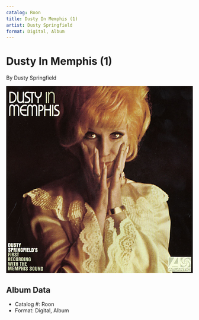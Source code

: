 ```yaml
---
catalog: Roon
title: Dusty In Memphis (1)
artist: Dusty Springfield
format: Digital, Album
---
```


# Dusty In Memphis (1)

By Dusty Springfield

![](../../assets/albumcovers/Dusty_Springfield-Dusty_In_Memphis_1.png)

## Album Data

- Catalog #: Roon
- Format: Digital, Album

